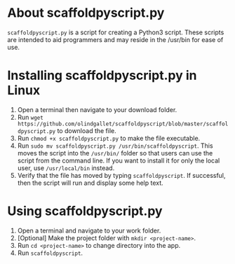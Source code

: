 # About scaffoldpyscript.py

`scaffoldpyscript.py` is a script for creating a Python3 script.  These scripts are intended to aid programmers and may reside in the /usr/bin for ease of use.

# Installing scaffoldpyscript.py in Linux

1.  Open a terminal then navigate to your download folder.
2.  Run `wget https://github.com/olindgallet/scaffoldpyscript/blob/master/scaffoldpyscript.py` to download the file.
3.  Run `chmod +x scaffoldpyscript.py` to make the file executable.
4.  Run `sudo mv scaffoldpyscript.py /usr/bin/scaffoldpyscript`.  This moves the script into the `/usr/bin/` folder so that users can use the script from the command line.  If you want to install it for only the local user, use `/usr/local/bin` instead.
5.  Verify that the file has moved by typing `scaffoldpyscript`.  If successful, then the script will run and display some help text.

# Using scaffoldpyscript.py

1.  Open a terminal and navigate to your work folder.
2.  [Optional] Make the project folder with `mkdir <project-name>`.
3.  Run `cd <project-name>` to change directory into the app.
4.  Run `scaffoldpyscript`.
